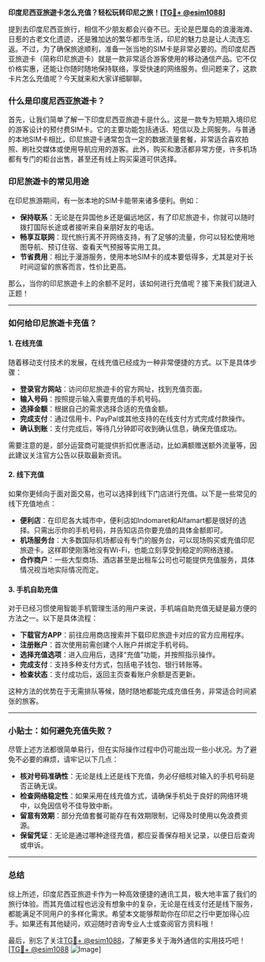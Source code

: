 **印度尼西亚旅遊卡怎么充值？轻松玩转印尼之旅！[[TG💪+ @esim1088](https://t.me/s/esim1088)]**

提到去印度尼西亚旅行，相信不少朋友都会兴奋不已。无论是巴厘岛的浪漫海滩、日惹的古老文化遗迹，还是雅加达的繁华都市生活，印尼的魅力总是让人流连忘返。不过，为了确保旅途顺利，准备一张当地的SIM卡是非常必要的。而印度尼西亚旅遊卡（简称印尼旅遊卡）就是一款非常适合游客使用的移动通信产品。它不仅价格实惠，还能让你随时随地保持联络，享受快速的网络服务。但问题来了，这款卡片怎么充值呢？今天就来和大家详细聊聊。

### 什么是印度尼西亚旅遊卡？

首先，让我们简单了解一下印度尼西亚旅遊卡是什么。这是一款专为短期入境印尼的游客设计的预付费SIM卡。它的主要功能包括通话、短信以及上网服务。与普通的本地SIM卡相比，印尼旅遊卡通常包含一定的数据流量套餐，非常适合喜欢拍照、刷社交媒体或使用导航应用的游客。此外，购买和激活都非常方便，许多机场都有专门的柜台出售，甚至还有线上购买渠道可供选择。

### 印尼旅遊卡的常见用途

在印尼旅游期间，有一张本地的SIM卡能带来诸多便利。例如：

- **保持联系**：无论是在异国他乡还是偏远地区，有了印尼旅遊卡，你就可以随时拨打国际长途或者接听来自亲朋好友的电话。
- **畅享互联网**：现代旅行离不开网络支持，有了足够的流量，你可以轻松使用地图导航、预订住宿、查看天气预报等实用工具。
- **节省费用**：相比于漫游服务，使用本地SIM卡的成本要低得多，尤其是对于长时间逗留的旅客而言，性价比更高。

那么，当你的印尼旅遊卡上的余额不足时，该如何进行充值呢？接下来我们就进入正题！

---

### 如何给印尼旅遊卡充值？

#### 1. 在线充值
随着移动支付技术的发展，在线充值已经成为一种非常便捷的方式。以下是具体步骤：
- **登录官方网站**：访问印尼旅遊卡的官方网址，找到充值页面。
- **输入号码**：按照提示输入需要充值的手机号码。
- **选择金额**：根据自己的需求选择合适的充值金额。
- **完成支付**：通过信用卡、PayPal或其他支持的在线支付方式完成付款操作。
- **确认到账**：支付完成后，等待几分钟即可收到确认信息，确保充值成功。

需要注意的是，部分运营商可能提供折扣优惠活动，比如满额赠送额外流量等，因此建议关注官方公告以获取最新资讯。

#### 2. 线下充值
如果你更倾向于面对面交易，也可以选择到线下门店进行充值。以下是一些常见的线下充值地点：
- **便利店**：在印尼各大城市中，便利店如Indomaret和Alfamart都是很好的选择。只需出示你的手机号码，并告知店员你要充值的具体金额即可。
- **机场服务台**：大多数国际机场都设有专门的服务台，可以现场购买或充值印尼旅遊卡。这样即使刚落地没有Wi-Fi，也能立刻享受到稳定的网络连接。
- **合作商户**：一些大型商场、酒店甚至是出租车公司也可能提供充值服务，具体情况视当地实际情况而定。

#### 3. 手机自助充值
对于已经习惯使用智能手机管理生活的用户来说，手机端自助充值无疑是最方便的方法之一。以下是具体流程：
- **下载官方APP**：前往应用商店搜索并下载印尼旅遊卡对应的官方应用程序。
- **注册账户**：首次使用前需创建个人账户并绑定手机号码。
- **选择充值选项**：进入应用后，选择“充值”功能，并按照指示操作。
- **完成支付**：支持多种支付方式，包括电子钱包、银行转账等。
- **检查状态**：支付成功后，返回主页查看账户余额是否更新。

这种方法的优势在于无需排队等候，随时随地都能完成充值任务，非常适合时间紧张的旅客。

---

### 小贴士：如何避免充值失败？

尽管上述方法都很简单易行，但在实际操作过程中仍可能出现一些小状况。为了避免不必要的麻烦，请牢记以下几点：
- **核对号码准确性**：无论是线上还是线下充值，务必仔细核对输入的手机号码是否正确无误。
- **检查网络稳定性**：如果采用在线充值方式，请确保手机处于良好的网络环境中，以免因信号不佳导致中断。
- **留意有效期**：部分充值套餐可能存在有效期限制，记得及时使用以免浪费资源。
- **保留凭证**：无论是通过哪种途径充值，都应妥善保存相关记录，以便日后查询或申诉。

---

### 总结

综上所述，印度尼西亚旅遊卡作为一种高效便捷的通讯工具，极大地丰富了我们的旅行体验。而其充值过程也远没有想象中的复杂，无论是在线支付还是线下服务，都能满足不同用户的多样化需求。希望本文能够帮助你在印尼之行中更加得心应手。如果还有其他疑问，欢迎随时咨询专业人士或查阅官方资料哦！

最后，别忘了关注[TG💪+ @esim1088](https://t.me/s/esim1088)，了解更多关于海外通信的实用技巧吧！[[TG💪+ @esim1088](https://t.me/s/esim1088) ![Image](https://i.postimg.cc/4NQfJmqS/Snipaste-2025-05-13-00-14-12.png)]